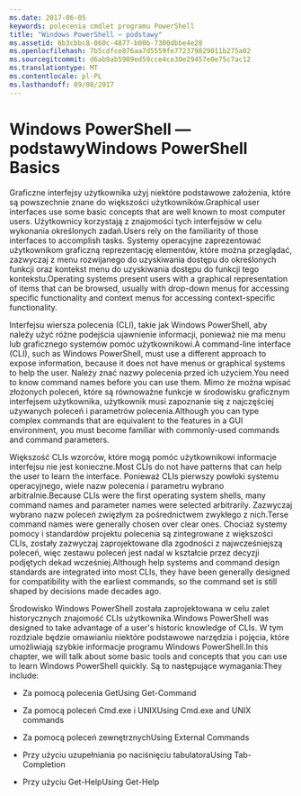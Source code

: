 ```yaml
---
ms.date: 2017-06-05
keywords: polecenia cmdlet programu PowerShell
title: "Windows PowerShell — podstawy"
ms.assetid: 6b3cbbc8-060c-4877-b00b-7300dbbe4e28
ms.openlocfilehash: 7b5cdfce876aa7d5559fe772379829011b275a02
ms.sourcegitcommit: d6ab9ab5909ed59cce4ce30e29457e0e75c7ac12
ms.translationtype: MT
ms.contentlocale: pl-PL
ms.lasthandoff: 09/08/2017
---
```

# <a name="windows-powershell-basics"></a><span data-ttu-id="a77e8-103">Windows PowerShell — podstawy</span><span class="sxs-lookup"><span data-stu-id="a77e8-103">Windows PowerShell Basics</span></span>
<span data-ttu-id="a77e8-104">Graficzne interfejsy użytkownika użyj niektóre podstawowe założenia, które są powszechnie znane do większości użytkowników.</span><span class="sxs-lookup"><span data-stu-id="a77e8-104">Graphical user interfaces use some basic concepts that are well known to most computer users.</span></span> <span data-ttu-id="a77e8-105">Użytkownicy korzystają z znajomości tych interfejsów w celu wykonania określonych zadań.</span><span class="sxs-lookup"><span data-stu-id="a77e8-105">Users rely on the familiarity of those interfaces to accomplish tasks.</span></span> <span data-ttu-id="a77e8-106">Systemy operacyjne zaprezentować użytkownikom graficzną reprezentację elementów, które można przeglądać, zazwyczaj z menu rozwijanego do uzyskiwania dostępu do określonych funkcji oraz kontekst menu do uzyskiwania dostępu do funkcji tego kontekstu.</span><span class="sxs-lookup"><span data-stu-id="a77e8-106">Operating systems present users with a graphical representation of items that can be browsed, usually with drop-down menus for accessing specific functionality and context menus for accessing context-specific functionality.</span></span>

<span data-ttu-id="a77e8-107">Interfejsu wiersza polecenia (CLI), takie jak Windows PowerShell, aby należy użyć różne podejścia ujawnienie informacji, ponieważ nie ma menu lub graficznego systemów pomóc użytkownikowi.</span><span class="sxs-lookup"><span data-stu-id="a77e8-107">A command-line interface (CLI), such as Windows PowerShell, must use a different approach to expose information, because it does not have menus or graphical systems to help the user.</span></span> <span data-ttu-id="a77e8-108">Należy znać nazwy polecenia przed ich użyciem.</span><span class="sxs-lookup"><span data-stu-id="a77e8-108">You need to know command names before you can use them.</span></span> <span data-ttu-id="a77e8-109">Mimo że można wpisać złożonych poleceń, które są równoważne funkcje w środowisku graficznym interfejsem użytkownika, użytkownik musi zapoznanie się z najczęściej używanych poleceń i parametrów polecenia.</span><span class="sxs-lookup"><span data-stu-id="a77e8-109">Although you can type complex commands that are equivalent to the features in a GUI environment, you must become familiar with commonly-used commands and command parameters.</span></span>

<span data-ttu-id="a77e8-110">Większość CLIs wzorców, które mogą pomóc użytkownikowi informacje interfejsu nie jest konieczne.</span><span class="sxs-lookup"><span data-stu-id="a77e8-110">Most CLIs do not have patterns that can help the user to learn the interface.</span></span> <span data-ttu-id="a77e8-111">Ponieważ CLIs pierwszy powłoki systemu operacyjnego, wiele nazw polecenia i parametru wybrano arbitralnie.</span><span class="sxs-lookup"><span data-stu-id="a77e8-111">Because CLIs were the first operating system shells, many command names and parameter names were selected arbitrarily.</span></span> <span data-ttu-id="a77e8-112">Zazwyczaj wybrano nazw poleceń zwięzłym za pośrednictwem zwykłego z nich.</span><span class="sxs-lookup"><span data-stu-id="a77e8-112">Terse command names were generally chosen over clear ones.</span></span> <span data-ttu-id="a77e8-113">Chociaż systemy pomocy i standardów projektu polecenia są zintegrowane z większości CLIs, zostały zazwyczaj zaprojektowane dla zgodności z najwcześniejszą poleceń, więc zestawu poleceń jest nadal w kształcie przez decyzji podjętych dekad wcześniej.</span><span class="sxs-lookup"><span data-stu-id="a77e8-113">Although help systems and command design standards are integrated into most CLIs, they have been generally designed for compatibility with the earliest commands, so the command set is still shaped by decisions made decades ago.</span></span>

<span data-ttu-id="a77e8-114">Środowisko Windows PowerShell została zaprojektowana w celu zalet historycznych znajomość CLIs użytkownika.</span><span class="sxs-lookup"><span data-stu-id="a77e8-114">Windows PowerShell was designed to take advantage of a user's historic knowledge of CLIs.</span></span> <span data-ttu-id="a77e8-115">W tym rozdziale będzie omawianiu niektóre podstawowe narzędzia i pojęcia, które umożliwiają szybkie informacje programu Windows PowerShell.</span><span class="sxs-lookup"><span data-stu-id="a77e8-115">In this chapter, we will talk about some basic tools and concepts that you can use to learn Windows PowerShell quickly.</span></span> <span data-ttu-id="a77e8-116">Są to następujące wymagania:</span><span class="sxs-lookup"><span data-stu-id="a77e8-116">They include:</span></span>

- <span data-ttu-id="a77e8-117">Za pomocą polecenia Get</span><span class="sxs-lookup"><span data-stu-id="a77e8-117">Using Get-Command</span></span>

- <span data-ttu-id="a77e8-118">Za pomocą poleceń Cmd.exe i UNIX</span><span class="sxs-lookup"><span data-stu-id="a77e8-118">Using Cmd.exe and UNIX commands</span></span>

- <span data-ttu-id="a77e8-119">Za pomocą poleceń zewnętrznych</span><span class="sxs-lookup"><span data-stu-id="a77e8-119">Using External Commands</span></span>

- <span data-ttu-id="a77e8-120">Przy użyciu uzupełniania po naciśnięciu tabulatora</span><span class="sxs-lookup"><span data-stu-id="a77e8-120">Using Tab-Completion</span></span>

- <span data-ttu-id="a77e8-121">Przy użyciu Get-Help</span><span class="sxs-lookup"><span data-stu-id="a77e8-121">Using Get-Help</span></span>

